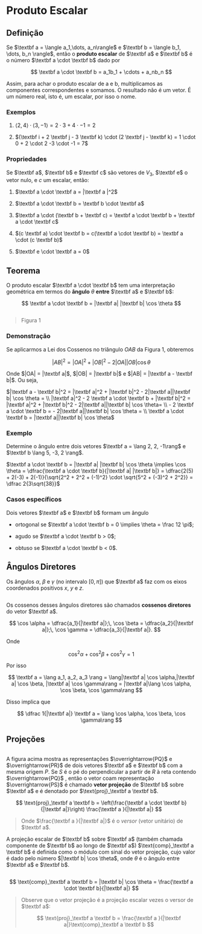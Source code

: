 # Produto Escalar

## Definição

Se $\textbf a = \langle a_1,\dots, a_n\rangle$ e $\textbf b = \langle b_1, \dots, b_n \rangle$, então o **produto escalar** de $\textbf a$ e $\textbf b$ é o número $\textbf a \cdot \textbf b$ dado por

$$
\textbf a \cdot \textbf b = a_1b_1 + \cdots + a_nb_n
$$

Assim, para achar o produto escalar de a e b, multiplicamos as componentes correspondentes e somamos. O resultado não é um vetor. É um número real, isto é, um escalar, por isso o nome.

### Exemplos

1. $\langle 2, 4 \rangle \cdot \langle 3, -1 \rangle = 2 \cdot 3 + 4 \cdot -1 = 2$

2. $(\textbf i + 2 \textbf j - 3 \textbf k) \cdot (2 \textbf j - \textbf k) = 1 \cdot 0 + 2 \cdot 2 -3 \cdot -1 = 7$

### Propriedades

Se $\textbf a$, $\textbf b$ e $\textbf c$ são vetores de $V_3$, $\textbf e$ o vetor nulo, e $c$ um escalar, então:

1. $\textbf a \cdot \textbf a = |\textbf a |^2$

2. $\textbf a \cdot \textbf b = \textbf b \cdot \textbf a$

3. $\textbf a \cdot (\textbf b + \textbf c) = \textbf a \cdot \textbf b + \textbf a \cdot \textbf c$

4. $(c \textbf a) \cdot \textbf b = c(\textbf a \cdot \textbf b) = \textbf a \cdot (c \textbf b)$

5. $\textbf e \cdot \textbf a = 0$

## Teorema

O produto escalar $\textbf a \cdot \textbf b$ tem uma interpretação geométrica em termos do **ângulo** $\theta$ **entre** $\textbf a$ e $\textbf b$:

$$
\textbf a \cdot \textbf b = |\textbf a| |\textbf b| \cos \theta
$$

<img src="file:///home/user/Public/USP/Sistemas%20de%20Informação/2º%20semestre/Cálculo%20II/Atividade%206/Imagens/2021-10-17-18-37-42-image.png" title="" alt="" data-align="center">

> Figura 1

### Demonstração

Se aplicarmos a Lei dos Cossenos no triângulo $OAB$ da Figura 1, obteremos

$$
|AB|^2 = |OA|^2 + |OB|^2 - 2 |OA||OB| \cos \theta
$$

Onde $|OA| = |\textbf a|$, $|OB| = |\textbf b|$ e $|AB| = |\textbf a - \textbf b|$. Ou seja,

$|\textbf a - \textbf b|^2 = |\textbf a|^2 + |\textbf b|^2 - 2|\textbf a||\textbf b| \cos \theta = \\
|\textbf a|^2 - 2 \textbf a \cdot \textbf b + |\textbf b|^2 = |\textbf a|^2 + |\textbf b|^2 - 2|\textbf a||\textbf b| \cos \theta= \\ - 2 \textbf a \cdot \textbf b = - 2|\textbf a||\textbf b| \cos \theta = \\ \textbf a \cdot \textbf b = |\textbf a||\textbf b| \cos \theta$

### Exemplo

Determine o ângulo entre dois vetores $\textbf a = \lang 2, 2, -1\rang$ e $\textbf b \lang 5, -3, 2 \rang$.

$\textbf a \cdot \textbf b = |\textbf a| |\textbf b| \cos \theta \implies \cos \theta = \dfrac{\textbf a \cdot \textbf b}{|\textbf a| |\textbf b|} = \dfrac{2(5) + 2(-3) + 2(-1)}{\sqrt{2^2 + 2^2 + (-1)^2} \cdot \sqrt{5^2 + (-3)^2 + 2^2}} = \dfrac 2{3\sqrt{38}}$

### Casos específicos

Dois vetores $\textbf a$ e $\textbf b$ formam um ângulo

- ortogonal se $\textbf a \cdot \textbf b = 0 \implies \theta = \frac 12 \pi$;

- agudo se $\textbf a \cdot \textbf b > 0$;

- obtuso se $\textbf a \cdot \textbf b < 0$.

## Ângulos Diretores

Os ângulos $\alpha$, $\beta$ e $\gamma$ (no intervalo $[0, \pi]$) que $\textbf a$ faz com os eixos coordenados positivos $x$, $y$ e $z$.

<img src="file:///home/user/Public/USP/Sistemas%20de%20Informação/2º%20semestre/Cálculo%20II/Atividade%206/Imagens/2021-10-18-14-46-40-image.png" title="" alt="" data-align="center">

Os cossenos desses ângulos diretores são chamados **cossenos diretores** do vetor $\textbf a$.

$$
\cos \alpha = \dfrac{a_1}{|\textbf a|};\,
\cos \beta = \dfrac{a_2}{|\textbf a|};\,
\cos \gamma = \dfrac{a_3}{|\textbf a|}.
$$

Onde

$$
\cos^2 \alpha + \cos^2 \beta + \cos^2 \gamma = 1
$$

Por isso

$$
\textbf a = \lang a_1, a_2, a_3 \rang =
\lang|\textbf a| \cos \alpha,|\textbf a| \cos \beta, |\textbf a| \cos \gamma\rang =
|\textbf a|\lang \cos \alpha, \cos \beta, \cos \gamma\rang
$$

Disso implica que

$$
\dfrac 1{|\textbf a|} \textbf a = \lang \cos \alpha, \cos \beta, \cos \gamma\rang
$$

## Projeções

<img src="file:///home/user/Public/USP/Sistemas%20de%20Informação/2º%20semestre/Cálculo%20II/Atividade%206/Imagens/2021-10-18-16-19-30-image.png" title="" alt="" data-align="center">

A figura acima mostra as representações $\overrightarrow{PQ}$ e $\overrightarrow{PR}$ de dois vetores $\textbf a$ e $\textbf b$ com a mesma origem $P$. Se $S$ é o pé do perpendicular a partir de $R$ à reta contendo $\overrightarrow{PQ}$ , então o vetor coam representação $\overrightarrow{PS}$ é chamado **vetor projeção** de $\textbf b$ sobre $\textbf a$ e é denotado por $\text{proj}_\textbf a \textbf b$.

$$
\text{proj}_\textbf a \textbf b =
\left(\frac{\textbf a \cdot \textbf b}{|\textbf a|}\right) \frac{\textbf a }{|\textbf a|}
$$

> Onde $\frac{\textbf a }{|\textbf a|}$ é o *versor* (vetor unitário) de $\textbf a$.

A projeção escalar de $\textbf b$ sobre $\textbf a$ (também chamada componente de $\textbf b$ ao longo de $\textbf a$) $\text{comp}_\textbf a \textbf b$ é definida como o módulo com sinal do vetor projeção, cujo valor é dado pelo número $|\textbf b| \cos \theta$, onde $\theta$ é o ângulo entre $\textbf a$ e $\textbf b$.

<img src="file:///home/user/Public/USP/Sistemas%20de%20Informação/2º%20semestre/Cálculo%20II/Atividade%206/Imagens/2021-10-18-16-55-55-image.png" title="" alt="" data-align="center">

$$
\text{comp}_\textbf a \textbf b = |\textbf b| \cos \theta =
\frac{\textbf a \cdot \textbf b}{|\textbf a|}
$$

> Observe que o vetor projeção é a projeção escalar vezes o versor de $\textbf a$:
> 
> $$
> \text{proj}_\textbf a \textbf b = \frac{\textbf a }{|\textbf a|}\text{comp}_\textbf a \textbf b
> $$